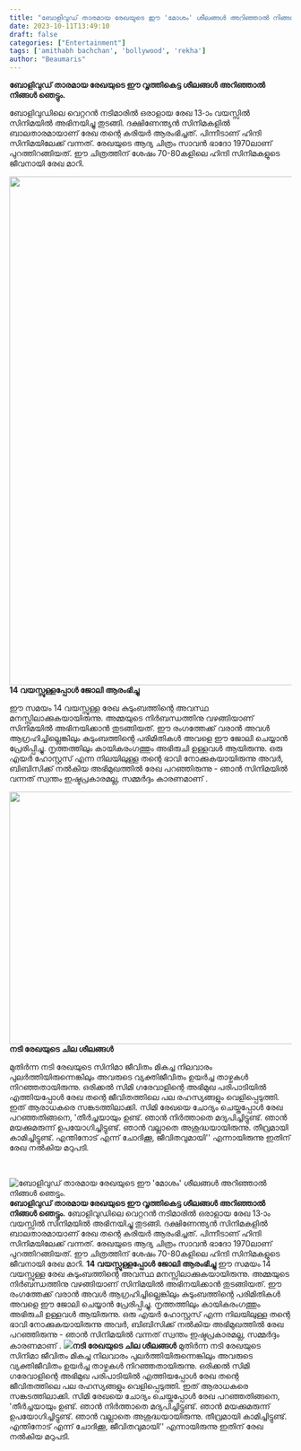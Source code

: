 ```yaml
---
title: "ബോളിവുഡ് താരമായ രേഖയുടെ ഈ 'മോശം' ശീലങ്ങൾ അറിഞ്ഞാൽ നിങ്ങൾ ഞെട്ടും."
date: 2023-10-11T13:49:10
draft: false
categories: ["Entertainment"]
tags: ['amithabh bachchan', 'bollywood', 'rekha']
author: "Beaumaris"
---
```


<strong>ബോളിവുഡ് താരമായ രേഖയുടെ ഈ വൃത്തികെട്ട ശീലങ്ങൾ അറിഞ്ഞാൽ നിങ്ങൾ ഞെട്ടും.</strong>

ബോളിവുഡിലെ വെറ്ററൻ നടിമാരിൽ ഒരാളായ രേഖ 13-ാം വയസ്സിൽ സിനിമയിൽ അഭിനയിച്ചു തുടങ്ങി. ദക്ഷിണേന്ത്യൻ സിനിമകളിൽ ബാലതാരമായാണ് രേഖ തന്റെ കരിയർ ആരംഭിച്ചത്. പിന്നീടാണ് ഹിന്ദി സിനിമയിലേക്ക് വന്നത്. രേഖയുടെ ആദ്യ ചിത്രം സാവൻ ഭാദോ 1970ലാണ് പുറത്തിറങ്ങിയത്. ഈ ചിത്രത്തിന് ശേഷം 70-80കളിലെ ഹിന്ദി സിനിമകളുടെ ജീവനായി രേഖ മാറി.

<strong><img class="size-full wp-image-424620 aligncenter" src="https://cdn.boolokam.com/articles/2023/10/WFWF-1.jpg" alt="" width="735" height="907" />14 വയസ്സുള്ളപ്പോൾ ജോലി ആരംഭിച്ചു</strong>

ഈ സമയം 14 വയസ്സുള്ള രേഖ കുടുംബത്തിന്റെ അവസ്ഥ മനസ്സിലാക്കുകയായിരുന്നു. അമ്മയുടെ നിർബന്ധത്തിനു വഴങ്ങിയാണ് സിനിമയിൽ അഭിനയിക്കാൻ തുടങ്ങിയത്. ഈ രംഗത്തേക്ക് വരാൻ അവൾ ആഗ്രഹിച്ചില്ലെങ്കിലും കുടുംബത്തിന്റെ പരിമിതികൾ അവളെ ഈ ജോലി ചെയ്യാൻ പ്രേരിപ്പിച്ചു. നൃത്തത്തിലും കായികരംഗത്തും അഭിരുചി ഉള്ളവൾ ആയിരുന്നു. ഒരു എയർ ഹോസ്റ്റസ് എന്ന നിലയിലുള്ള തന്റെ ഭാവി നോക്കുകയായിരുന്നു അവർ, ബിബിസിക്ക് നൽകിയ അഭിമുഖത്തിൽ രേഖ പറഞ്ഞിരുന്നു - ഞാൻ സിനിമയിൽ വന്നത് സ്വന്തം ഇഷ്ടപ്രകാരമല്ല, സമ്മർദ്ദം കാരണമാണ് .

<strong><img class="alignnone size-full wp-image-424619" src="https://cdn.boolokam.com/articles/2023/10/rekha-1476077879.jpg" alt="" width="600" height="450" />നടി രേഖയുടെ ചില ശീലങ്ങൾ</strong>

മുതിർന്ന നടി രേഖയുടെ സിനിമാ ജീവിതം മികച്ച നിലവാരം പുലർത്തിയിരുന്നെങ്കിലും അവരുടെ വ്യക്തിജീവിതം ഉയർച്ച താഴ്ചകൾ നിറഞ്ഞതായിരുന്നു. ഒരിക്കൽ സിമി ഗരേവാളിന്റെ അഭിമുഖ പരിപാടിയിൽ എത്തിയപ്പോൾ രേഖ തന്റെ ജീവിതത്തിലെ പല രഹസ്യങ്ങളും വെളിപ്പെടുത്തി. ഇത് ആരാധകരെ സങ്കടത്തിലാക്കി. സിമി രേഖയെ ചോദ്യം ചെയ്തപ്പോൾ രേഖ പറഞ്ഞതിങ്ങനെ, 'തീര്‍ച്ചയായും ഉണ്ട്. ഞാന്‍ നിര്‍ത്താതെ മദ്യപിച്ചിട്ടുണ്ട്. ഞാന്‍ മയക്കുമരുന്ന് ഉപയോഗിച്ചിട്ടുണ്ട്. ഞാന്‍ വല്ലാതെ അശുദ്ധയായിരുന്നു. തീവ്രമായി കാമിച്ചിട്ടുണ്ട്. എന്തിനോട് എന്ന് ചോദിക്കൂ, ജീവിതവുമായി'' എന്നായിരുന്നു ഇതിന് രേഖ നല്‍കിയ മറുപടി.

&nbsp;


![ബോളിവുഡ് താരമായ രേഖയുടെ ഈ 'മോശം' ശീലങ്ങൾ അറിഞ്ഞാൽ നിങ്ങൾ ഞെട്ടും.](https://cdn.boolokam.com/articles/2023/10/WFWF-1.jpg)**ബോളിവുഡ് താരമായ രേഖയുടെ ഈ വൃത്തികെട്ട ശീലങ്ങൾ അറിഞ്ഞാൽ നിങ്ങൾ ഞെട്ടും.** ബോളിവുഡിലെ വെറ്ററൻ നടിമാരിൽ ഒരാളായ രേഖ 13-ാം വയസ്സിൽ സിനിമയിൽ അഭിനയിച്ചു തുടങ്ങി. ദക്ഷിണേന്ത്യൻ സിനിമകളിൽ ബാലതാരമായാണ് രേഖ തന്റെ കരിയർ ആരംഭിച്ചത്. പിന്നീടാണ് ഹിന്ദി സിനിമയിലേക്ക് വന്നത്. രേഖയുടെ ആദ്യ ചിത്രം സാവൻ ഭാദോ 1970ലാണ് പുറത്തിറങ്ങിയത്. ഈ ചിത്രത്തിന് ശേഷം 70-80കളിലെ ഹിന്ദി സിനിമകളുടെ ജീവനായി രേഖ മാറി. **14 വയസ്സുള്ളപ്പോൾ ജോലി ആരംഭിച്ചു** ഈ സമയം 14 വയസ്സുള്ള രേഖ കുടുംബത്തിന്റെ അവസ്ഥ മനസ്സിലാക്കുകയായിരുന്നു. അമ്മയുടെ നിർബന്ധത്തിനു വഴങ്ങിയാണ് സിനിമയിൽ അഭിനയിക്കാൻ തുടങ്ങിയത്. ഈ രംഗത്തേക്ക് വരാൻ അവൾ ആഗ്രഹിച്ചില്ലെങ്കിലും കുടുംബത്തിന്റെ പരിമിതികൾ അവളെ ഈ ജോലി ചെയ്യാൻ പ്രേരിപ്പിച്ചു. നൃത്തത്തിലും കായികരംഗത്തും അഭിരുചി ഉള്ളവൾ ആയിരുന്നു. ഒരു എയർ ഹോസ്റ്റസ് എന്ന നിലയിലുള്ള തന്റെ ഭാവി നോക്കുകയായിരുന്നു അവർ, ബിബിസിക്ക് നൽകിയ അഭിമുഖത്തിൽ രേഖ പറഞ്ഞിരുന്നു - ഞാൻ സിനിമയിൽ വന്നത് സ്വന്തം ഇഷ്ടപ്രകാരമല്ല, സമ്മർദ്ദം കാരണമാണ് . **![](https://cdn.boolokam.com/articles/2023/10/rekha-1476077879.jpg)നടി രേഖയുടെ ചില ശീലങ്ങൾ** മുതിർന്ന നടി രേഖയുടെ സിനിമാ ജീവിതം മികച്ച നിലവാരം പുലർത്തിയിരുന്നെങ്കിലും അവരുടെ വ്യക്തിജീവിതം ഉയർച്ച താഴ്ചകൾ നിറഞ്ഞതായിരുന്നു. ഒരിക്കൽ സിമി ഗരേവാളിന്റെ അഭിമുഖ പരിപാടിയിൽ എത്തിയപ്പോൾ രേഖ തന്റെ ജീവിതത്തിലെ പല രഹസ്യങ്ങളും വെളിപ്പെടുത്തി. ഇത് ആരാധകരെ സങ്കടത്തിലാക്കി. സിമി രേഖയെ ചോദ്യം ചെയ്തപ്പോൾ രേഖ പറഞ്ഞതിങ്ങനെ, 'തീര്‍ച്ചയായും ഉണ്ട്. ഞാന്‍ നിര്‍ത്താതെ മദ്യപിച്ചിട്ടുണ്ട്. ഞാന്‍ മയക്കുമരുന്ന് ഉപയോഗിച്ചിട്ടുണ്ട്. ഞാന്‍ വല്ലാതെ അശുദ്ധയായിരുന്നു. തീവ്രമായി കാമിച്ചിട്ടുണ്ട്. എന്തിനോട് എന്ന് ചോദിക്കൂ, ജീവിതവുമായി'' എന്നായിരുന്നു ഇതിന് രേഖ നല്‍കിയ മറുപടി. 
